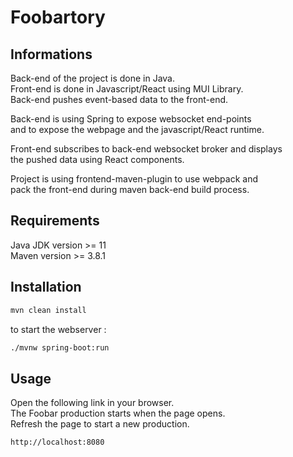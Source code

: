 # Foobartory

## Informations

Back-end of the project is done in Java.\
Front-end is done in Javascript/React using MUI Library.\
Back-end pushes event-based data to the front-end.

Back-end is using Spring to expose websocket end-points\
and to expose the webpage and the javascript/React runtime.

Front-end subscribes to back-end websocket broker and displays\
the pushed data using React components.

Project is using frontend-maven-plugin to use webpack and \
pack the front-end during maven back-end build process.

## Requirements

Java JDK version >= 11 \
Maven version >= 3.8.1

## Installation

```bash
mvn clean install
```
to start the webserver :
```bash
./mvnw spring-boot:run
```

## Usage

Open the following link in your browser.\
The Foobar production starts when the page opens.\
Refresh the page to start a new production.

```bash
http://localhost:8080
```
